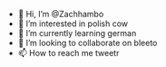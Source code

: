- 👋 Hi, I’m @Zachhambo
- 👀 I’m interested in polish cow
- 🌱 I’m currently learning german
- 💞️ I’m looking to collaborate on bleeto
- 📫 How to reach me tweetr

<!---
Zachhambo/Zachhambo is a ✨ special ✨ repository because its `README.md` (this file) appears on your GitHub profile.
You can click the Preview link to take a look at your changes.
--->
